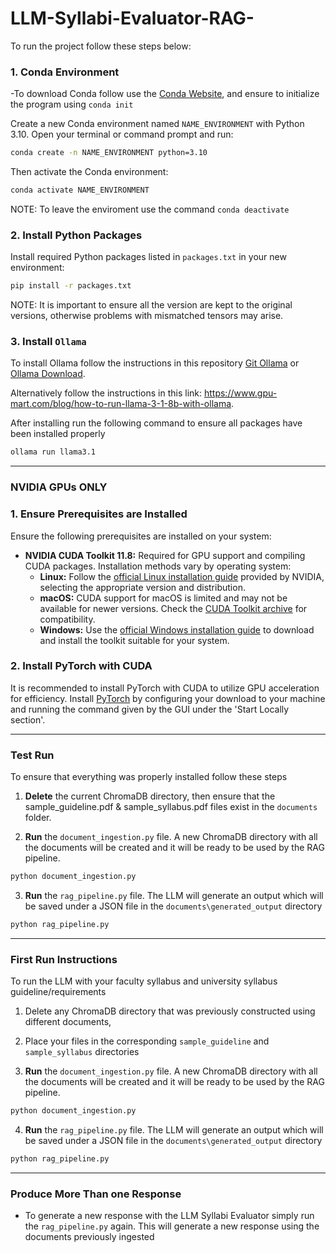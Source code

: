 # LLM-Syllabi-Evaluator-RAG-

To run the project follow these steps below:

### 1. Conda Environment

-To download Conda follow use the [Conda Website](https://conda.io/projects/conda/en/latest/user-guide/install/index.html), and ensure to initialize the program using `conda init`

Create a new Conda environment named `NAME_ENVIRONMENT` with Python 3.10. Open your terminal or command prompt and run:

```bash
conda create -n NAME_ENVIRONMENT python=3.10
```

Then activate the Conda environment:

```bash
conda activate NAME_ENVIRONMENT
```

NOTE: To leave the enviroment use the command `conda deactivate`

### 2. Install Python Packages

Install required Python packages listed in `packages.txt` in your new environment:

```bash
pip install -r packages.txt
```

NOTE: It is important to ensure all the version are kept to the original versions, otherwise problems with mismatched tensors may arise.

### 3. Install `Ollama`

To install Ollama follow the instructions in this repository [Git Ollama](https://github.com/ollama/ollama) or [Ollama Download](https://ollama.com/download).

Alternatively follow the instructions in this link: https://www.gpu-mart.com/blog/how-to-run-llama-3-1-8b-with-ollama.

After installing run the following command to ensure all packages have been installed properly

```bash
ollama run llama3.1
```

---

### NVIDIA GPUs ONLY

### 1. Ensure Prerequisites are Installed

Ensure the following prerequisites are installed on your system:

- **NVIDIA CUDA Toolkit 11.8:** Required for GPU support and compiling CUDA packages. Installation methods vary by operating system:
  - **Linux:** Follow the [official Linux installation guide](https://developer.nvidia.com/cuda-downloads?target_os=Linux) provided by NVIDIA, selecting the appropriate version and distribution.
  - **macOS:** CUDA support for macOS is limited and may not be available for newer versions. Check the [CUDA Toolkit archive](https://developer.nvidia.com/nvidia-cuda-toolkit-developer-tools-mac-hosts) for compatibility.
  - **Windows:** Use the [official Windows installation guide](https://developer.nvidia.com/cuda-downloads?target_os=Windows) to download and install the toolkit suitable for your system.

### 2. Install PyTorch with CUDA

It is recommended to install PyTorch with CUDA to utilize GPU acceleration for efficiency. Install [PyTorch](https://pytorch.org/get-started/locally/) by configuring your download to your machine and running the command given by the GUI under the 'Start Locally section'.

---

### Test Run

To ensure that everything was properly installed follow these steps

1. **Delete** the current ChromaDB directory, then ensure that the sample_guideline.pdf & sample_syllabus.pdf files exist in the `documents` folder.

2. **Run** the `document_ingestion.py` file. A new ChromaDB directory with all the documents will be created and it will be ready to be used by the RAG pipeline.
 ```bash
 python document_ingestion.py
 ```

 3. **Run** the `rag_pipeline.py` file. The LLM will generate an output which will be saved under a JSON file in the `documents\generated_output` directory
 ```bash
 python rag_pipeline.py
 ```

---

### First Run Instructions

To run the LLM with your faculty syllabus and university syllabus guideline/requirements

1. Delete any ChromaDB directory that was previously constructed using different documents,

2. Place your files in the corresponding  `sample_guideline` and `sample_syllabus` directories

3. **Run** the `document_ingestion.py` file. A new ChromaDB directory with all the documents will be created and it will be ready to be used by the RAG pipeline.
 ```bash
 python document_ingestion.py
 ```

4. **Run** the `rag_pipeline.py` file. The LLM will generate an output which will be saved under a JSON file in the `documents\generated_output` directory
 ```bash
 python rag_pipeline.py
 ```

---

### Produce More Than one Response

- To generate a new response with the LLM Syllabi Evaluator simply run the `rag_pipeline.py` again. This will generate a new response using the documents previously ingested